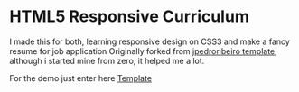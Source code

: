 # HTML5 Responsive Curriculum

I made this for both, learning responsive design on CSS3 and make a fancy resume for job application 
Originally forked from [jpedroribeiro template](https://github.com/jpedroribeiro/html5-curriculum-vitae-template),
although i started mine from zero, it helped me a lot.

For the demo just enter here [Template](http://rivfader.github.io/curriculum)
